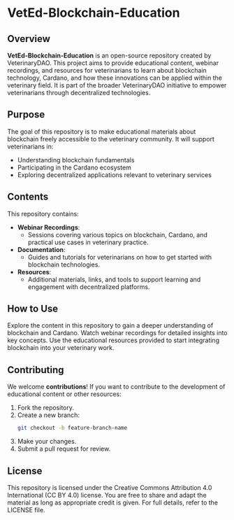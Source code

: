 # VetEd-Blockchain-Education

## Overview
**VetEd-Blockchain-Education** is an open-source repository created by VeterinaryDAO. This project aims to provide educational content, webinar recordings, and resources for veterinarians to learn about blockchain technology, Cardano, and how these innovations can be applied within the veterinary field. It is part of the broader VeterinaryDAO initiative to empower veterinarians through decentralized technologies.

## Purpose
The goal of this repository is to make educational materials about blockchain freely accessible to the veterinary community. It will support veterinarians in:
- Understanding blockchain fundamentals
- Participating in the Cardano ecosystem
- Exploring decentralized applications relevant to veterinary services

## Contents
This repository contains:

- **Webinar Recordings**: 
  - Sessions covering various topics on blockchain, Cardano, and practical use cases in veterinary practice.
- **Documentation**: 
  - Guides and tutorials for veterinarians on how to get started with blockchain technologies.
- **Resources**:
  - Additional materials, links, and tools to support learning and engagement with decentralized platforms.

## How to Use
Explore the content in this repository to gain a deeper understanding of blockchain and Cardano. Watch webinar recordings for detailed insights into key concepts. Use the educational resources provided to start integrating blockchain into your veterinary work.

## Contributing
We welcome **contributions**! If you want to contribute to the development of educational content or other resources:

1. Fork the repository.
2. Create a new branch: 
   ```bash
   git checkout -b feature-branch-name
3. Make your changes.
4. Submit a pull request for review.

## License
This repository is licensed under the Creative Commons Attribution 4.0 International (CC BY 4.0) license. You are free to share and adapt the material as long as appropriate credit is given. For full details, refer to the LICENSE file.
